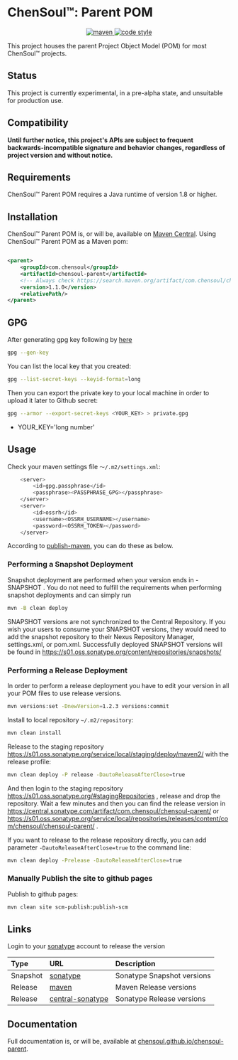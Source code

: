 # ChenSoul™: Parent POM

<p align="center">
  <a href="https://search.maven.org/artifact/com.chensoul/chensoul-parent">
    <img alt="maven" src="https://img.shields.io/maven-central/v/com.chensoul/chensoul-parent.svg?style=flat-square"/>
  </a>

  <a href="https://www.apache.org/licenses/LICENSE-2.0">
    <img alt="code style" src="https://img.shields.io/badge/license-Apache%202-4EB1BA.svg?style=flat-square"/>
  </a>
</p>

This project houses the parent Project Object Model (POM) for most ChenSoul™ projects.

## Status

This project is currently experimental, in a pre-alpha state, and unsuitable for production use.

## Compatibility

**Until further notice, this project's APIs are subject to frequent backwards-incompatible signature and behavior
changes, regardless of project version and without notice.**

## Requirements

ChenSoul™ Parent POM requires a Java runtime of version 1.8 or higher.

## Installation

ChenSoul™ Parent POM is, or will be, available on [Maven Central](https://search.maven.org/artifact/com.chensoul/chensoul-parent). Using ChenSoul™ Parent POM as a Maven pom:

```xml

<parent>
    <groupId>com.chensoul</groupId>
    <artifactId>chensoul-parent</artifactId>
    <!-- Always check https://search.maven.org/artifact/com.chensoul/chensoul-parent for up-to-date available versions. -->
    <version>1.1.0</version>
    <relativePath/>
</parent>
```

## GPG

After generating gpg key following
by [here](https://central.sonatype.org/publish/requirements/gpg/#generating-a-key-pair)

```bash
gpg --gen-key
```

You can list the local key that you created:

```bash
gpg --list-secret-keys --keyid-format=long
```

Then you can export the private key to your local machine in order to upload it later to Github secret:

```bash
gpg --armor --export-secret-keys <YOUR_KEY> > private.gpg
```

* YOUR_KEY='long number'

## Usage

Check your maven settings file `～/.m2/settings.xml`:

```bash
    <server>
        <id>gpg.passphrase</id>
        <passphrase><PASSPHRASE_GPG></passphrase>
    </server>
    <server>
        <id>ossrh</id>
        <username><OSSRH_USERNAME></username>
        <password><OSSRH_TOKEN></password>
    </server>
```

According to [publish-maven](https://central.sonatype.org/publish/publish-maven/), you can do these as below.

### Performing a Snapshot Deployment

Snapshot deployment are performed when your version ends in -SNAPSHOT . You do not need to fulfill the requirements when
performing snapshot deployments and can simply run

```bash
mvn -B clean deploy
```

SNAPSHOT versions are not synchronized to the Central Repository. If you wish your users to consume your SNAPSHOT
versions, they would need to add the snapshot repository to their Nexus Repository Manager, settings.xml, or pom.xml.
Successfully deployed SNAPSHOT versions will be found in https://s01.oss.sonatype.org/content/repositories/snapshots/

### Performing a Release Deployment

In order to perform a release deployment you have to edit your version in all your POM files to use release versions.

```bash
mvn versions:set -DnewVersion=1.2.3 versions:commit
```

Install to local repository `~/.m2/repository`:

```bash
mvn clean install
```

Release to the staging repository https://s01.oss.sonatype.org/service/local/staging/deploy/maven2/ with the release profile:

```bash
mvn clean deploy -P release -DautoReleaseAfterClose=true
```

And then login to the staging repository https://s01.oss.sonatype.org/#stagingRepositories , release and drop the repository. 
Wait a few minutes and then you can find the release version in https://central.sonatype.com/artifact/com.chensoul/chensoul-parent/
or https://s01.oss.sonatype.org/service/local/repositories/releases/content/com/chensoul/chensoul-parent/ .

If you want to release to the release repository directly, you can add parameter `-DautoReleaseAfterClose=true` to the command line:

```bash
mvn clean deploy -Prelease -DautoReleaseAfterClose=true
```

### Manually Publish the site to github pages

Publish to github pages:

```bash
mvn clean site scm-publish:publish-scm
```

## Links

Login to your [sonatype](https://s01.oss.sonatype.org/) account to release the version

| Type     | URL                                                                                                   | Description                |
|:---------|:------------------------------------------------------------------------------------------------------|:---------------------------|
| Snapshot | [sonatype](https://s01.oss.sonatype.org/content/repositories/snapshots/com/chensoul/chensoul-parent/) | Sonatype Snapshot versions |
| Release  | [maven](https://repo.maven.apache.org/maven2/com/chensoul/chensoul-parent/)                           | Maven Release versions     |
| Release  | [central-sonatype](https://central.sonatype.com/artifact/com.chensoul/chensoul-parent/)               | Sonatype Release versions  |

## Documentation

Full documentation is, or will be, available
at [chensoul.github.io/chensoul-parent](https://chensoul.github.io/chensoul-parent/).
